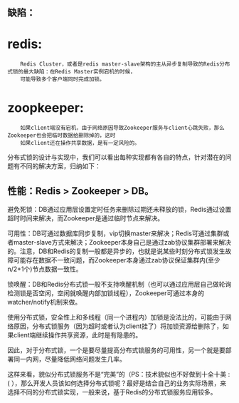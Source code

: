 缺陷：
----
#    redis:
        Redis Cluster，或者是redis master-slave架构的主从异步复制导致的Redis分布式锁的最大缺陷：在Redis Master实例宕机的时候，
        可能导致多个客户端同时完成加锁。
 #   zoopkeeper:
        如果client端没有宕机，由于网络原因导致Zookeeper服务与client心跳失败，那么Zookeeper也会把临时数据给删除掉的，这时
        如果client还在操作共享数据，是有一定风险的。




分布式锁的设计与实现中，我们可以看出每种实现都有各自的特点，针对潜在的问题有不同的解决方案，归纳如下：



性能：Redis > Zookeeper > DB。
-----------------------------

避免死锁：DB通过应用层设置定时任务来删除过期还未释放的锁，Redis通过设置超时时间来解决，而Zookeeper是通过临时节点来解决。

可用性：DB可通过数据库同步复制，vip切换master来解决；Redis可通过集群或者master-slave方式来解决；Zookeeper本身自己是通过zab协议集群部署来解决的。注意，DB和Redis的复制一般都是异步的，也就是说某些时刻分布式锁发生故障可能存在数据不一致问题，而Zookeeper本身通过zab协议保证集群内(至少n/2+1个)节点数据一致性。

锁唤醒：DB和Redis分布式锁一般不支持唤醒机制（也可以通过应用层自己做轮询检测锁是否空闲，空闲就唤醒内部加锁线程），Zookeeper可通过本身的watcher/notify机制来做。



使用分布式锁，安全性上和多线程（同一个进程内）加锁是没法比的，可能由于网络原因，分布式锁服务（因为超时或者认为client挂了）将加锁资源给删除了，如果client端继续操作共享资源，此时是有隐患的。



因此，对于分布式锁，一个是要尽量提高分布式锁服务的可用性，另一个就是要部署同一内网，尽量降低网络问题发生几率。



这样来看，貌似分布式锁服务不是“完美”的（PS：技术貌似也不好做到十全十美 :( ），那么开发人员该如何选择分布式锁呢？最好是结合自己的业务实际场景，来选择不同的分布式锁实现，一般来说，基于Redis的分布式锁服务应用较多。
